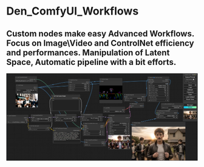 Den_ComfyUI_Workflows
==============
Custom nodes make easy Advanced Workflows. 
Focus on Image\Video and ControlNet efficiency and performances.
Manipulation of Latent Space, Automatic pipeline with a bit efforts.
--------------
![ComfyUI Screenshot](e92381a5d7c26f138d1451c8b4f52142.jpg)